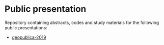 # Public presentation

Repository containing abstracts, codes and study materials for the following public presentations:

- [geopublica-2019](https://github.com/patricksferraz/public-presentation/tree/all/geopublica-2019)

